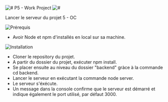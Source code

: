 ![#](https://i.ibb.co/nk466zG/asterisque.png) P5 - Work Project ![#](https://i.ibb.co/nk466zG/asterisque.png)

Lancer le serveur du projet 5 - OC


![Prérequis](https://i.ibb.co/xzmTvJ3/prerequis-bandeau.png)
* Avoir Node et npm d'installés en local sur sa machine.


![Installation](https://i.ibb.co/mX2Rzwk/installation-bandeau.png)
* Cloner le repository du projet.
* A partir du dossier du projet, exécuter npm install.
* Se placer ensuite au niveau du dossier "backend" gràce à la commande cd backend.
* Lancer le serveur en exécutant la commande node server.
* Le serveur s'éxécute.
* Un message dans la console confirme que le serveur est démarré et indique également le port utilisé, par défaut 3000.

